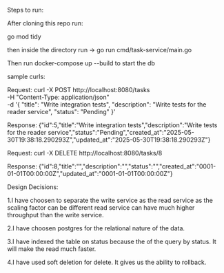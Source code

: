 Steps to run:

After cloning this repo run:

go mod tidy

then inside the directory run -> go run cmd/task-service/main.go

Then run docker-compose up --build to start the db

sample curls:

Request:
curl -X POST http://localhost:8080/tasks \
  -H "Content-Type: application/json" \
  -d '{
    "title": "Write integration tests",
    "description": "Write tests for the reader service",
    "status": "Pending"
  }'

Response:
{"id":5,"title":"Write integration tests","description":"Write tests for the reader service","status":"Pending","created_at":"2025-05-30T19:38:18.290293Z","updated_at":"2025-05-30T19:38:18.290293Z"}

Request:
curl -X DELETE http://localhost:8080/tasks/8                     
 
Response: 
{"id":8,"title":"","description":"","status":"","created_at":"0001-01-01T00:00:00Z","updated_at":"0001-01-01T00:00:00Z"}

Design Decisions:

1.I have choosen to separate the write service as the read service as the scaling factor can be different read service can have much higher throughput than the write service.

2.I have choosen postgres for the relational nature of the data.

3.I have indexed the table on status because the of the query by status. It will make the read much faster.

4.I have used soft deletion for delete. It gives us the ability to rollback.
